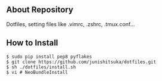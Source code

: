 ## About Repository

Dotfiles, setting files like .vimrc, .zshrc, .tmux.conf...

## How to Install

```
$ sudo pip install pep8 pyflakes
$ git clone https://github.com/junishitsuka/dotfiles.git
$ sh ./dotfiles/install.sh
$ vi # NeoBundleInstall
```
